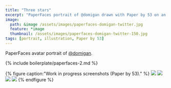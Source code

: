 ```yaml
---
title: "Three stars"
excerpt: "PaperFaces portrait of @domigan drawn with Paper by 53 on an iPad."
image: 
  path: &image /assets/images/paperfaces-domigan-twitter.jpg 
  feature: *image
  thumbnail: /assets/images/paperfaces-domigan-twitter-150.jpg
tags: [portrait, illustration, Paper by 53]
---
```


PaperFaces avatar portrait of <a href="http://twitter.com/domigan">@domigan</a>.

{% include boilerplate/paperfaces-2.md %}

{% figure caption:"Work in progress screenshots (Paper by 53)." %}
[![](/assets/images/paperfaces-domigan-process-1-600.jpg)](/assets/images/paperfaces-domigan-process-1-lg.jpg)
[![](/assets/images/paperfaces-domigan-process-2-600.jpg)](/assets/images/paperfaces-domigan-process-2-lg.jpg)
[![](/assets/images/paperfaces-domigan-process-3-600.jpg)](/assets/images/paperfaces-domigan-process-3-lg.jpg)
[![](/assets/images/paperfaces-domigan-process-4-600.jpg)](/assets/images/paperfaces-domigan-process-4-lg.jpg)
{% endfigure %}
